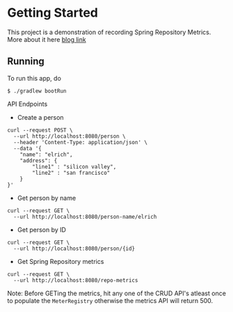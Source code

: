 # Getting Started

This project is a demonstration of recording Spring Repository Metrics. More about it here [blog link]()
## Running 
To run this app, do

```shell
$ ./gradlew bootRun
```
API Endpoints
- Create a person

```shell
curl --request POST \
  --url http://localhost:8080/person \
  --header 'Content-Type: application/json' \
  --data '{
	"name": "elrich",
	"address": {
		"line1" : "silicon valley",
		"line2" : "san francisco"
	}
}'
```

- Get person by name
```shell
curl --request GET \
  --url http://localhost:8080/person-name/elrich
```

- Get person by ID
```shell
curl --request GET \
  --url http://localhost:8080/person/{id}
```
- Get Spring Repository metrics
```shell
curl --request GET \
  --url http://localhost:8080/repo-metrics
```

Note: Before GETing the metrics, hit any one of the CRUD API's atleast once to populate the `MeterRegistry` otherwise the metrics API will return 500.